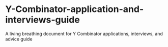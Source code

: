 # Y-Combinator-application-and-interviews-guide
A living breathing document for Y Combinator applications, interviews, and advice guide

